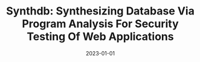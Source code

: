---
title: "Synthdb: Synthesizing Database Via Program Analysis For Security Testing Of Web Applications"
date: 2023-01-01
venue: "30th Annual Network and Distributed System Security Symposium, NDSS 2023, San Diego, California, USA, February 27 - March 3, 2023"
paperurl: 
authors: "An Chen, Jiho Lee, Basanta Chaulagain, Yonghwi Kwon and Kyu Hyung Lee"
---